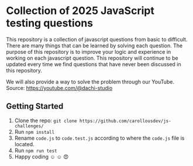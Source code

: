 # Collection of 2025 JavaScript testing questions

This repository is a collection of javascript questions from basic to difficult. There are many things that can be learned by solving each question. The purpose of this repository is to improve your logic and experience in working on each javascript question. This repository will continue to be updated every time we find questions that have never been discussed in this repository.

We will also provide a way to solve the problem through our YouTube. Source: https://youtube.com/@dachi-studio

## Getting Started

1. Clone the repo:
   `git clone https://github.com/carollousdev/js-challenges/`
2. Run `npm install`
3. Rename `code.js` to `code.test.js` according to where the `code.js` file is located.
4. Run `npm run test`
5. Happy coding ☺ ☺ 😍 
